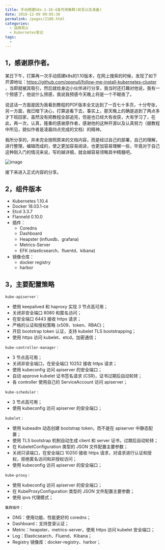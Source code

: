 ```yaml
---
title: 手动搭建k8s-1-10-4高可用集群(前言以及准备)
date: 2018-12-09 09:05:38
permalink: /pages/2180.html
categories:
  - 运维观止
  - Kubernetes笔记
tags:
  - 
---
```


## 1，感谢原作者。

某日下午，打算再一次手动搭建k8s的1.10版本，在网上搜索的时候，发现了如下开源地址：https://github.com/opsnull/follow-me-install-kubernetes-cluster ，当即就被其吸引，然后就给身边小伙伴进行分享，我当时还打趣对他说，我有一个预感了，他说什么预感，我说我预感今天晚上将是一个不眠夜了。

说这话一方面是因为我看到教程的PDF版本全文达到了一百七十多页，十分夸张，另一方面，我已暗下决心，打算追看下去，事实上，那天晚上的确是追到了两点多才下班回家，虽然没有把教程全部追完，但是也已经大有收获，大有学习了，在此，再一次，认真，隆重的感谢原作者，感谢他的这种开源以及认真努力（据教程中所见，貌似作者是凌晨四点完成的文档）的精神。

我所分享的，并未完全按照原来的文档内容，而是经过自己的部署，自己的理解，进行整理，编辑而成的，使之更加容易阅读，也更加容易理解一些，毕竟对于自己这种刚入门的情况来说，写的越详细，就会越容易领略其中精髓吧。

![image](https://tvax2.sinaimg.cn/large/008k1Yt0ly1gs0q0wpstfj30p00bz78o.jpg)

接下来进入正式内容的分享。

## 2，组件版本

- Kubernetes 1.10.4
- Docker 18.03.1-ce
- Etcd 3.3.7
- Flanneld 0.10.0
- 插件：
  - Coredns
  - Dashboard
  - Heapster (influxdb、grafana)
  - Metrics-Server
  - EFK (elasticsearch、fluentd、kibana)
- 镜像仓库：
  - docker registry
  - harbor

## 3，主要配置策略

`kube-apiserver：`

- 使用 keepalived 和 haproxy 实现 3 节点高可用；
- 关闭非安全端口 8080 和匿名访问；
- 在安全端口 6443 接收 https 请求；
- 严格的认证和授权策略 (x509、token、RBAC)；
- 开启 bootstrap token 认证，支持 kubelet TLS bootstrapping；
- 使用 https 访问 kubelet、etcd，加密通信；

`kube-controller-manager：`

- 3 节点高可用；
- 关闭非安全端口，在安全端口 10252 接收 https 请求；
- 使用 kubeconfig 访问 apiserver 的安全端口；
- 自动 approve kubelet 证书签名请求 (CSR)，证书过期后自动轮转；
- 各 controller 使用自己的 ServiceAccount 访问 apiserver；

`kube-scheduler：`

- 3 节点高可用；
- 使用 kubeconfig 访问 apiserver 的安全端口；

`kubelet：`

- 使用 kubeadm 动态创建 bootstrap token，而不是在 apiserver 中静态配置；
- 使用 TLS bootstrap 机制自动生成 client 和 server 证书，过期后自动轮转；
- 在 KubeletConfiguration 类型的 JSON 文件配置主要参数；
- 关闭只读端口，在安全端口 10250 接收 https 请求，对请求进行认证和授权，拒绝匿名访问和非授权访问；
- 使用 kubeconfig 访问 apiserver 的安全端口；

`kube-proxy：`

- 使用 kubeconfig 访问 apiserver 的安全端口；
- 在 KubeProxyConfiguration 类型的 JSON 文件配置主要参数；
- 使用 ipvs 代理模式；

`集群插件：`

- DNS：使用功能、性能更好的 coredns；
- Dashboard：支持登录认证；
- Metric：heapster、metrics-server，使用 https 访问 kubelet 安全端口；
- Log：Elasticsearch、Fluend、Kibana；
- Registry 镜像库：docker-registry、harbor；
